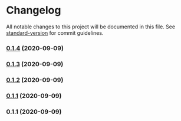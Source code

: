 # Changelog

All notable changes to this project will be documented in this file. See [standard-version](https://github.com/conventional-changelog/standard-version) for commit guidelines.

### [0.1.4](https://github.com/larsw/exploratory/compare/v0.1.3-0...v0.1.4) (2020-09-09)

### [0.1.3](https://github.com/larsw/exploratory/compare/v0.1.2-0...v0.1.3) (2020-09-09)

### [0.1.2](https://github.com/larsw/exploratory/compare/v0.1.1-0...v0.1.2) (2020-09-09)

### [0.1.1](https://github.com/larsw/exploratory/compare/v0.1.1-0...v0.1.1) (2020-09-09)

### 0.1.1 (2020-09-09)
